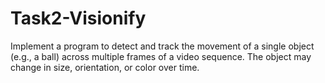 # Task2-Visionify
Implement a program to detect and track the movement of a single object (e.g., a ball) across multiple frames of a video sequence. The object may change in size, orientation, or color over time.
